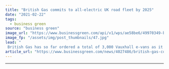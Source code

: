 ```yaml
---
title: "British Gas commits to all-electric UK road fleet by 2025"
date: "2021-02-22"
tags: 
  - business green
source: "business green"
image_url: "https://www.businessgreen.com/api/v1/wps/ae58be6/49970349-b870-4d5a-8f7b-63ad552a1033/4/british-gas-trial-e-nv200-on-the-road-185x114.jpg"
image_fp: "/assets/img/post_thumbnails/47.jpg"
lead: "
 British Gas has so far ordered a total of 3,000 Vauxhall e-vans as it works towards fully electrifying its 12,000-vehicle fleet by 2025 ..."
article_url: "https://www.businessgreen.com/news/4027486/british-gas-commits-electric-uk-road-fleet-2025"
---
```


---

